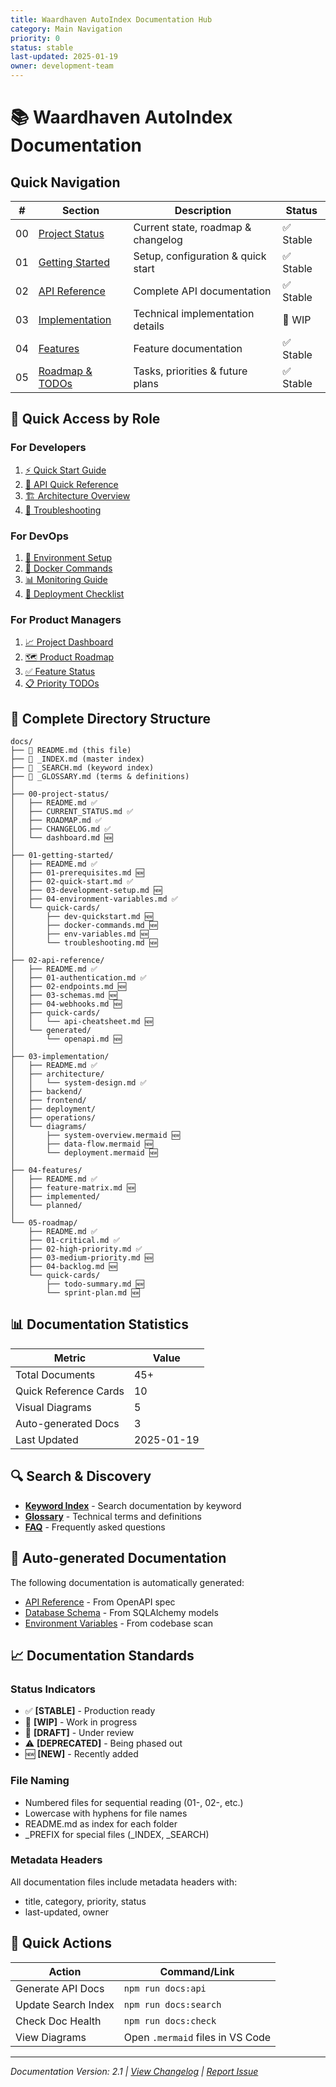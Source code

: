 ```yaml
---
title: Waardhaven AutoIndex Documentation Hub
category: Main Navigation
priority: 0
status: stable
last-updated: 2025-01-19
owner: development-team
---
```


# 📚 Waardhaven AutoIndex Documentation

## Quick Navigation

| # | Section | Description | Status |
|---|---------|-------------|--------|
| 00 | [Project Status](00-project-status/README.md) | Current state, roadmap & changelog | ✅ Stable |
| 01 | [Getting Started](01-getting-started/README.md) | Setup, configuration & quick start | ✅ Stable |
| 02 | [API Reference](02-api-reference/README.md) | Complete API documentation | ✅ Stable |
| 03 | [Implementation](03-implementation/README.md) | Technical implementation details | 🚧 WIP |
| 04 | [Features](04-features/README.md) | Feature documentation | ✅ Stable |
| 05 | [Roadmap & TODOs](05-roadmap/README.md) | Tasks, priorities & future plans | ✅ Stable |

## 🎯 Quick Access by Role

### For Developers
1. [⚡ Quick Start Guide](01-getting-started/quick-cards/dev-quickstart.md)
2. [📘 API Quick Reference](02-api-reference/quick-cards/api-cheatsheet.md)
3. [🏗️ Architecture Overview](03-implementation/diagrams/system-overview.md)
4. [🐛 Troubleshooting](01-getting-started/quick-cards/troubleshooting.md)

### For DevOps
1. [🔧 Environment Setup](01-getting-started/quick-cards/env-variables.md)
2. [🐳 Docker Commands](01-getting-started/quick-cards/docker-commands.md)
3. [📊 Monitoring Guide](03-implementation/operations/monitoring.md)
4. [🚀 Deployment Checklist](03-implementation/deployment/checklist.md)

### For Product Managers
1. [📈 Project Dashboard](00-project-status/dashboard.md)
2. [🗺️ Product Roadmap](00-project-status/ROADMAP.md)
3. [✅ Feature Status](04-features/feature-matrix.md)
4. [📋 Priority TODOs](05-roadmap/quick-cards/todo-summary.md)

## 📂 Complete Directory Structure

```
docs/
├── 📄 README.md (this file)
├── 📄 _INDEX.md (master index)
├── 📄 _SEARCH.md (keyword index)
├── 📄 _GLOSSARY.md (terms & definitions)
│
├── 00-project-status/
│   ├── README.md ✅
│   ├── CURRENT_STATUS.md ✅
│   ├── ROADMAP.md ✅
│   ├── CHANGELOG.md ✅
│   └── dashboard.md 🆕
│
├── 01-getting-started/
│   ├── README.md ✅
│   ├── 01-prerequisites.md 🆕
│   ├── 02-quick-start.md ✅
│   ├── 03-development-setup.md 🆕
│   ├── 04-environment-variables.md ✅
│   └── quick-cards/
│       ├── dev-quickstart.md 🆕
│       ├── docker-commands.md 🆕
│       ├── env-variables.md 🆕
│       └── troubleshooting.md 🆕
│
├── 02-api-reference/
│   ├── README.md ✅
│   ├── 01-authentication.md ✅
│   ├── 02-endpoints.md 🆕
│   ├── 03-schemas.md 🆕
│   ├── 04-webhooks.md 🆕
│   ├── quick-cards/
│   │   └── api-cheatsheet.md 🆕
│   └── generated/
│       └── openapi.md 🆕
│
├── 03-implementation/
│   ├── README.md ✅
│   ├── architecture/
│   │   └── system-design.md ✅
│   ├── backend/
│   ├── frontend/
│   ├── deployment/
│   ├── operations/
│   └── diagrams/
│       ├── system-overview.mermaid 🆕
│       ├── data-flow.mermaid 🆕
│       └── deployment.mermaid 🆕
│
├── 04-features/
│   ├── README.md ✅
│   ├── feature-matrix.md 🆕
│   ├── implemented/
│   └── planned/
│
└── 05-roadmap/
    ├── README.md ✅
    ├── 01-critical.md ✅
    ├── 02-high-priority.md ✅
    ├── 03-medium-priority.md 🆕
    ├── 04-backlog.md 🆕
    └── quick-cards/
        ├── todo-summary.md 🆕
        └── sprint-plan.md 🆕
```

## 📊 Documentation Statistics

| Metric | Value |
|--------|-------|
| Total Documents | 45+ |
| Quick Reference Cards | 10 |
| Visual Diagrams | 5 |
| Auto-generated Docs | 3 |
| Last Updated | 2025-01-19 |

## 🔍 Search & Discovery

- **[Keyword Index](_SEARCH.md)** - Search documentation by keyword
- **[Glossary](_GLOSSARY.md)** - Technical terms and definitions
- **[FAQ](01-getting-started/FAQ.md)** - Frequently asked questions

## 🤖 Auto-generated Documentation

The following documentation is automatically generated:
- [API Reference](02-api-reference/generated/openapi.md) - From OpenAPI spec
- [Database Schema](03-implementation/backend/generated/schema.md) - From SQLAlchemy models
- [Environment Variables](01-getting-started/generated/env-vars.md) - From codebase scan

## 📈 Documentation Standards

### Status Indicators
- ✅ **[STABLE]** - Production ready
- 🚧 **[WIP]** - Work in progress
- 📝 **[DRAFT]** - Under review
- ⚠️ **[DEPRECATED]** - Being phased out
- 🆕 **[NEW]** - Recently added

### File Naming
- Numbered files for sequential reading (01-, 02-, etc.)
- Lowercase with hyphens for file names
- README.md as index for each folder
- _PREFIX for special files (_INDEX, _SEARCH)

### Metadata Headers
All documentation files include metadata headers with:
- title, category, priority, status
- last-updated, owner

## 🚀 Quick Actions

| Action | Command/Link |
|--------|-------------|
| Generate API Docs | `npm run docs:api` |
| Update Search Index | `npm run docs:search` |
| Check Doc Health | `npm run docs:check` |
| View Diagrams | Open `.mermaid` files in VS Code |

---
*Documentation Version: 2.1 | [View Changelog](00-project-status/CHANGELOG.md) | [Report Issue](https://github.com/waardhaven/autoindex/issues)*